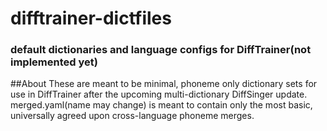 # difftrainer-dictfiles
### default dictionaries and language configs for DiffTrainer(not implemented yet)

##About
These are meant to be minimal, phoneme only dictionary sets for use in DiffTrainer after the upcoming multi-dictionary DiffSinger update.
merged.yaml(name may change) is meant to contain only the most basic, universally agreed upon cross-language phoneme merges.
